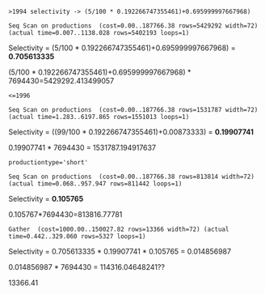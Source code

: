 `>1994 selectivity -> (5/100 * 0.192266747355461)+0.695999997667968)`

`Seq Scan on productions  (cost=0.00..187766.38 rows=5429292 width=72) (actual time=0.007..1138.028 rows=5402193 loops=1)`

Selectivity = (5/100 * 0.192266747355461)+0.695999997667968)  = **0.705613335**

(5/100 * 0.192266747355461)+0.695999997667968) * 7694430=5429292.413499057



`<=1996`

`Seq Scan on productions  (cost=0.00..187766.38 rows=1531787 width=72) (actual time=1.283..6197.865 rows=1551013 loops=1)`

Selectivity = ((99/100 * 0.192266747355461)+0.00873333)  = **0.19907741**

0.19907741 * 7694430 = 1531787.194917637



`productiontype='short'`

`Seq Scan on productions  (cost=0.00..187766.38 rows=813814 width=72) (actual time=0.068..957.947 rows=811442 loops=1)`

Selectivity = **0.105765**

0.105767*7694430=813816.77781

`Gather  (cost=1000.00..150027.82 rows=13366 width=72) (actual time=0.442..329.060 rows=5327 loops=1)`

Selectivity =  0.705613335 * 0.19907741 * 0.105765 = 0.014856987

0.014856987 * 7694430 = 114316.04648241??

13366.41